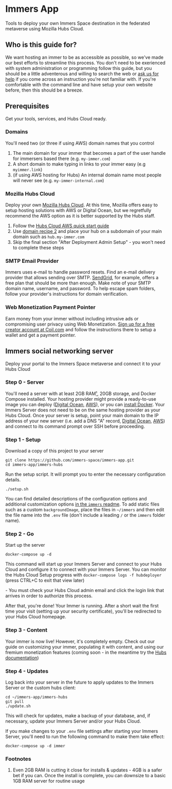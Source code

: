 # Immers App

Tools to deploy your own Immers Space destination in the federated metaverse using Mozilla Hubs Cloud.

## Who is this guide for?

We want hosting an immer to be as accessible as possible,
so we've made our best efforts to streamline this process.
You don't need to be exerienced with system administration or
programming follow this guide,
but you should be a little adventerous and willing to search the web
or [ask us for help](https://github.com/immers-space/immers-app/issues/new) if you come across an instruction you're not familiar with.
If you're comfortable with the command line and have setup your own
website before, then this should be a breeze.

## Prerequisites

Get your tools, services, and Hubs Cloud ready.

### Domains

You'll need two (or three if using AWS) domain names that you control

1. The main domain for your immer that becomes a part of the user handle for immersers based there (e.g. `my-immer.com`)
2. A short domain to make typing in links to your immer easy (e.g `myimmer.link`)
3. (if using AWS hosting for Hubs) An internal domain name most people will never see (e.g. `my-immer-internal.com`)

### Mozilla Hubs Cloud

Deploy your own [Mozilla Hubs Cloud](https://hubs.mozilla.com/cloud).
At this time, Mozilla offers easy to setup hosting solutions with AWS or Digital Ocean,
but we regretfully recommend the AWS option as it is better supported
by the Hubs staff.

1. Follow the [Hubs Cloud AWS quick start guide](https://hubs.mozilla.com/docs/hubs-cloud-aws-quick-start.html)
2. Use [domain recipe 2](https://hubs.mozilla.com/docs/hubs-cloud-aws-domain-recipes.html#recipe-2-domain-is-in-use-configure-subdomain-for-hub-on-route-53) and place your hub on a subdomain of your main domain such as `hub.my-immer.com`
3. Skip the final section "After Deployment Admin Setup" - you won't need to complete these steps

### SMTP Email Provider

Immers uses e-mail to handle password resets.
Find an e-mail delivery provider that allows sending over SMTP.
[SendGrid](https://sendgrid.com/docs/for-developers/sending-email/getting-started-smtp/), for example, offers a free plan that should be more than enough.
Make note of your SMTP domain name, username, and password.
To help escape spam folders, follow your provider's instructions for domain verification.

### Web Monetization Payment Pointer

Earn money from your immer without including intrusive ads or
compromising user privacy using Web Monetization.
[Sign up for a free creator account at Coil.com](https://coil.com/creator)
and follow the instructions there to setup
a wallet and get a payment pointer.

## Immers social networking server

Deploy your portal to the Immers Space metaverse and connect it to your Hubs Cloud

### Step 0 - Server

You'll need a server with at least 2GB RAM[¹](#footnotes), 20GB storage, and Docker Compose installed. Your hosting provider might provide a ready-to-use image you can deploy ([Digital Ocean](https://marketplace.digitalocean.com/apps/docker), [AWS](https://aws.amazon.com/marketplace/pp/B08SHXDLL3?qid=1616591908920)), or you can [install Docker](https://docs.docker.com/get-docker/).
Your Immers Server does not need to be on the same hosting provider as your Hubs Cloud.
Once your server is setup, point your main domain to the IP address of your new server (i.e. add a DNS "A" record, [Digital Ocean](https://docs.digitalocean.com/products/networking/dns/how-to/manage-records/), [AWS](https://docs.aws.amazon.com/Route53/latest/DeveloperGuide/routing-to-ec2-instance.html))
and connect to its command prompt over SSH before proceeding.

### Step 1 - Setup

Download a copy of this project to your server

```
git clone https://github.com/immers-space/immers-app.git
cd immers-app/immers-hubs
```

Run the setup script.
It will prompt you to enter the necessary configuration details.

```
./setup.sh
```

You can find detailed descriptions of the configuration options and additional customization options
[in the `immers` readme](https://github.com/immers-space/immers#configuration).
To add static files such as a custom `backgroundImage`,
place the files in `~/immers`
and then edit the file name into the `.env` file
(don't include a leading `/` or the `immers` folder name).

### Step 2 - Go

Start up the server

```
docker-compose up -d
```

This command will start up your Immers Server and connect to your Hubs Cloud and configure it to connect with your Immers Server.
You can monitor the Hubs Cloud Setup progress with `docker-compose logs -f hubdeployer` (press CTRL+C to exit that view later)

\- You must check your Hubs Cloud admin email and click the login link that arrives in order to authorize this process.

After that, you're done! Your Immer is running.
After a short wait the first time your visit (setting up your security certificate),
you'll be redirected to your Hubs Cloud homepage.

### Step 3 - Content

Your immer is now live! However, it's completely empty.
Check out our guide on customizing your immer,
populating it with content,
and using our fremium monetization features (coming soon - in the meantime try the [Hubs documentation](https://hubs.mozilla.com/docs/hubs-cloud-importing-content.html))

### Step 4 - Updates

Log back into your server in the future to apply updates to the Immers Server or the
custom hubs client:

```
cd ~/immers-app/immers-hubs
git pull
./update.sh
```

This will check for updates, make a backup of your database, and,
if necessary, update your Immers Server and/or your Hubs Cloud.

If you make changes to your `.env` file settings after starting your Immers Server,
you'll need to run the following command to make them take effect:

```
docker-compose up -d immer
```

### Footnotes

1. Even 2GB RAM is cutting it close for installs & updates - 4GB is a safer bet if you can. Once the install is complete, you can downsize to a basic 1GB RAM server for routine usage 
